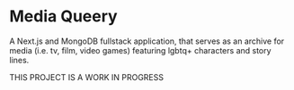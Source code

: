 # Media Queery

A Next.js and MongoDB fullstack application, that serves as an archive for media (i.e. tv, film, video games) featuring lgbtq+ characters and story lines. 

THIS PROJECT IS A WORK IN PROGRESS

